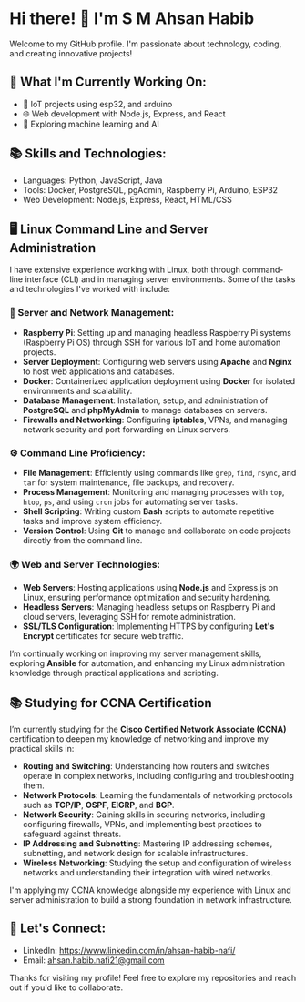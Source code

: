 # Hi there! 👋 I'm S M Ahsan Habib

Welcome to my GitHub profile. I'm passionate about technology, coding, and creating innovative projects!

## 🌱 What I'm Currently Working On:
- 🚀 IoT projects using esp32, and arduino
- 🌐 Web development with Node.js, Express, and React
- 🧠 Exploring machine learning and AI

## 📚 Skills and Technologies:
- Languages: Python, JavaScript, Java
- Tools: Docker, PostgreSQL, pgAdmin, Raspberry Pi, Arduino, ESP32
- Web Development: Node.js, Express, React, HTML/CSS

## 🖥️ Linux Command Line and Server Administration

I have extensive experience working with Linux, both through command-line interface (CLI) and in managing server environments. Some of the tasks and technologies I've worked with include:

### 🔧 Server and Network Management:
- **Raspberry Pi**: Setting up and managing headless Raspberry Pi systems (Raspberry Pi OS) through SSH for various IoT and home automation projects.
- **Server Deployment**: Configuring web servers using **Apache** and **Nginx** to host web applications and databases.
- **Docker**: Containerized application deployment using **Docker** for isolated environments and scalability.
- **Database Management**: Installation, setup, and administration of **PostgreSQL** and **phpMyAdmin** to manage databases on servers.
- **Firewalls and Networking**: Configuring **iptables**, VPNs, and managing network security and port forwarding on Linux servers.

### ⚙️ Command Line Proficiency:
- **File Management**: Efficiently using commands like `grep`, `find`, `rsync`, and `tar` for system maintenance, file backups, and recovery.
- **Process Management**: Monitoring and managing processes with `top`, `htop`, `ps`, and using `cron` jobs for automating server tasks.
- **Shell Scripting**: Writing custom **Bash** scripts to automate repetitive tasks and improve system efficiency.
- **Version Control**: Using **Git** to manage and collaborate on code projects directly from the command line.

### 🌍 Web and Server Technologies:
- **Web Servers**: Hosting applications using **Node.js** and Express.js on Linux, ensuring performance optimization and security hardening.
- **Headless Servers**: Managing headless setups on Raspberry Pi and cloud servers, leveraging SSH for remote administration.
- **SSL/TLS Configuration**: Implementing HTTPS by configuring **Let's Encrypt** certificates for secure web traffic.

I’m continually working on improving my server management skills, exploring **Ansible** for automation, and enhancing my Linux administration knowledge through practical applications and scripting.


## 📚 Studying for CCNA Certification

I’m currently studying for the **Cisco Certified Network Associate (CCNA)** certification to deepen my knowledge of networking and improve my practical skills in:

- **Routing and Switching**: Understanding how routers and switches operate in complex networks, including configuring and troubleshooting them.
- **Network Protocols**: Learning the fundamentals of networking protocols such as **TCP/IP**, **OSPF**, **EIGRP**, and **BGP**.
- **Network Security**: Gaining skills in securing networks, including configuring firewalls, VPNs, and implementing best practices to safeguard against threats.
- **IP Addressing and Subnetting**: Mastering IP addressing schemes, subnetting, and network design for scalable infrastructures.
- **Wireless Networking**: Studying the setup and configuration of wireless networks and understanding their integration with wired networks.

I'm applying my CCNA knowledge alongside my experience with Linux and server administration to build a strong foundation in network infrastructure.


## 💬 Let's Connect:
- LinkedIn: https://www.linkedin.com/in/ahsan-habib-nafi/
- Email: ahsan.habib.nafi21@gmail.com

Thanks for visiting my profile! Feel free to explore my repositories and reach out if you'd like to collaborate.
